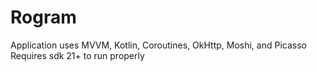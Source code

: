 # Rogram

Application uses MVVM, Kotlin, Coroutines, OkHttp, Moshi, and Picasso
Requires sdk 21+ to run properly
